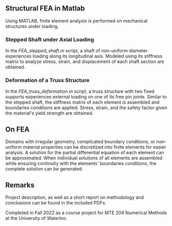 ## Structural FEA in Matlab
Using MATLAB, finite element analysis is performed on mechanical structures under loading.

### Stepped Shaft under Axial Loading
In the _FEA_stepped_shaft.m_ script, a shaft of non-uniform diameter experiences loading along its longitudinal axis. Modeled using its stiffness matrix to analyze stress, strain, and displacement of each shaft section are obtained.

### Deformation of a Truss Structure
In the _FEA_truss_deformation.m_ script, a truss structure with two fixed supports experiences external loading on one of its free pin joints. Similar to the stepped shaft, the stiffness matrix of each element is assembled and boundaries conditions are applied. Stress, strain, and the safety factor given the material's yield strength are obtained.

## On FEA
Domains with irregular geometry, complicated boundary conditions, or non-uniform material properties can be discretized into finite elements for easier analysis. A solution for the partial differential equation of each element can be approximated. When individual solutions of all elements are assembled while ensuring continuity with the elements' boundaries conditions, the complete solution can be generated.

## Remarks
Project description, as well as a short report on methodology and conclusions can be found in the included PDFs.

Completed in Fall 2022 as a course project for MTE 204 Numerical Methods at the University of Waterloo.
